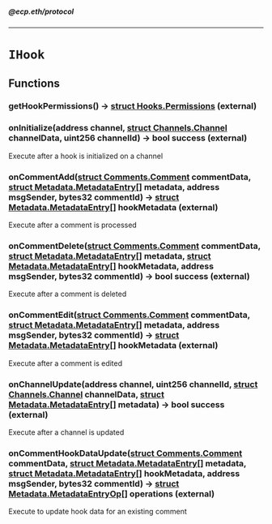 ##### @ecp.eth/protocol

----

# `IHook`











## Functions

### getHookPermissions() → [struct Hooks.Permissions](/protocol-reference/libraries/Hooks#permissions) (external)





### onInitialize(address channel, [struct Channels.Channel](/protocol-reference/libraries/Channels#channel) channelData, uint256 channelId) → bool success (external)

Execute after a hook is initialized on a channel




### onCommentAdd([struct Comments.Comment](/protocol-reference/libraries/Comments#comment) commentData, [struct Metadata.MetadataEntry[]](/protocol-reference/libraries/Metadata#metadataentry) metadata, address msgSender, bytes32 commentId) → [struct Metadata.MetadataEntry[]](/protocol-reference/libraries/Metadata#metadataentry) hookMetadata (external)

Execute after a comment is processed




### onCommentDelete([struct Comments.Comment](/protocol-reference/libraries/Comments#comment) commentData, [struct Metadata.MetadataEntry[]](/protocol-reference/libraries/Metadata#metadataentry) metadata, [struct Metadata.MetadataEntry[]](/protocol-reference/libraries/Metadata#metadataentry) hookMetadata, address msgSender, bytes32 commentId) → bool success (external)

Execute after a comment is deleted




### onCommentEdit([struct Comments.Comment](/protocol-reference/libraries/Comments#comment) commentData, [struct Metadata.MetadataEntry[]](/protocol-reference/libraries/Metadata#metadataentry) metadata, address msgSender, bytes32 commentId) → [struct Metadata.MetadataEntry[]](/protocol-reference/libraries/Metadata#metadataentry) hookMetadata (external)

Execute after a comment is edited




### onChannelUpdate(address channel, uint256 channelId, [struct Channels.Channel](/protocol-reference/libraries/Channels#channel) channelData, [struct Metadata.MetadataEntry[]](/protocol-reference/libraries/Metadata#metadataentry) metadata) → bool success (external)

Execute after a channel is updated




### onCommentHookDataUpdate([struct Comments.Comment](/protocol-reference/libraries/Comments#comment) commentData, [struct Metadata.MetadataEntry[]](/protocol-reference/libraries/Metadata#metadataentry) metadata, [struct Metadata.MetadataEntry[]](/protocol-reference/libraries/Metadata#metadataentry) hookMetadata, address msgSender, bytes32 commentId) → [struct Metadata.MetadataEntryOp[]](/protocol-reference/libraries/Metadata#metadataentryop) operations (external)

Execute to update hook data for an existing comment






